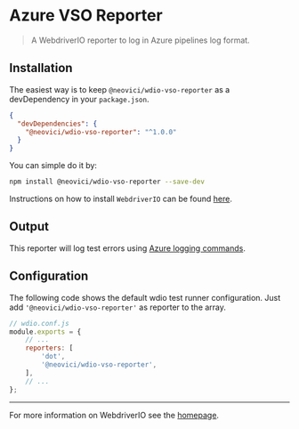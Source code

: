 Azure VSO Reporter
========================

> A WebdriverIO reporter to log in Azure pipelines log format.

## Installation

The easiest way is to keep `@neovici/wdio-vso-reporter` as a devDependency in your `package.json`.

```json
{
  "devDependencies": {
    "@neovici/wdio-vso-reporter": "^1.0.0"
  }
}
```

You can simple do it by:

```bash
npm install @neovici/wdio-vso-reporter --save-dev
```

Instructions on how to install `WebdriverIO` can be found [here](https://webdriver.io/docs/gettingstarted.html).

## Output

This reporter will log test errors using [Azure logging commands](https://docs.microsoft.com/en-us/azure/devops/pipelines/scripts/logging-commands).

## Configuration

The following code shows the default wdio test runner configuration. Just add `'@neovici/wdio-vso-reporter'` as reporter to the array.

```js
// wdio.conf.js
module.exports = {
    // ...
    reporters: [
        'dot',
        '@neovici/wdio-vso-reporter',
    ],
    // ...
};
```

----

For more information on WebdriverIO see the [homepage](https://webdriver.io).